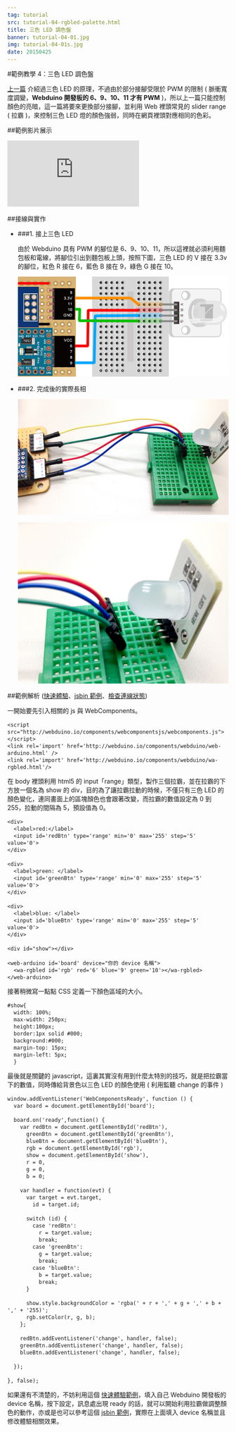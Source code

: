 ```yaml
---
tag: tutorial
src: tutorial-04-rgbled-palette.html
title: 三色 LED 調色盤
banner: tutorial-04-01.jpg
img: tutorial-04-01s.jpg
date: 20150425
---
```


<!-- @@master  = ../../_layout.html-->

<!-- @@block  =  meta-->

<title>範例教學 4：三色 LED 調色盤 :::: Webduino = Web × Arduino</title>

<meta name="description" content="這一篇 Webduino 的範例，將要來更換部分接腳，並利用 Web 裡頭常見的 slider range ( 拉霸 )，來控制三色 LED 燈的顏色強弱，同時在網頁裡頭對應相同的色彩。">

<meta itemprop="description" content="這一篇 Webduino 的範例，將要來更換部分接腳，並利用 Web 裡頭常見的 slider range ( 拉霸 )，來控制三色 LED 燈的顏色強弱，同時在網頁裡頭對應相同的色彩。">

<meta property="og:description" content="這一篇 Webduino 的範例，將要來更換部分接腳，並利用 Web 裡頭常見的 slider range ( 拉霸 )，來控制三色 LED 燈的顏色強弱，同時在網頁裡頭對應相同的色彩。">

<meta property="og:title" content="範例教學 4：三色 LED 調色盤" >

<meta property="og:url" content="http://webduino.io/tutorials/tutorial-04-rgbled-palette.html">

<meta property="og:image" content="http://webduino.io/img/tutorials/tutorial-04-01s.jpg">

<meta itemprop="image" content="http://webduino.io/img/tutorials/tutorial-04-01s.jpg">

<!-- @@close-->



<!-- @@block  =  tutorials-->
#範例教學 4：三色 LED 調色盤

[上一篇](tutorial-03-rgbled.html) 介紹過三色 LED 的原理，不過由於部分接腳受限於 PWM 的限制 ( 脈衝寬度調變，**Webduino 開發板的 6、9、10、11 才有 PWM** )，所以上一篇只能控制顏色的亮暗，這一篇將要來更換部分接腳，並利用 Web 裡頭常見的 slider range ( 拉霸 )，來控制三色 LED 燈的顏色強弱，同時在網頁裡頭對應相同的色彩。

##範例影片展示

<iframe class="youtube" src="https://www.youtube.com/embed/QdzMDe0hIpQ" frameborder="0" allowfullscreen></iframe>

##接線與實作

- ###1. 接上三色 LED

	由於 Webduino 具有 PWM 的腳位是 6、9、10、11，所以這裡就必須利用麵包板和電線，將腳位引出到麵包板上頭，按照下圖，三色 LED 的 V 接在 3.3v 的腳位，紅色 R 接在 6，藍色 B 接在 9，綠色 G 接在 10。

	![](../img/tutorials/tutorial-04-02.jpg)

- ###2. 完成後的實際長相

	![](../img/tutorials/tutorial-04-03.jpg)

	![](../img/tutorials/tutorial-04-04.jpg)

##範例解析 ([快速體驗](http://webduinoio.github.io/samples/content/rgbled-palette/index.html)、[jsbin 範例](http://jsbin.com/dasufu/5/edit?html,css,js,output)、[檢查連線狀態](http://webduino.io/device.html))

一開始要先引入相關的 js 與 WebComponents。

	<script src="http://webduino.io/components/webcomponentsjs/webcomponents.js"></script>
	<link rel='import' href='http://webduino.io/components/webduino/web-arduino.html' />
	<link rel='import' href='http://webduino.io/components/webduino/wa-rgbled.html'/>

在 body 裡頭利用 html5 的 input「range」類型，製作三個拉霸，並在拉霸的下方放一個名為 show 的 div，目的為了讓拉霸拉動的時候，不僅只有三色 LED 的顏色變化，連同畫面上的區塊顏色也會跟著改變，而拉霸的數值設定為 0 到 255，拉動的間隔為 5，預設值為 0。

	<div>
	  <label>red:</label>
	  <input id='redBtn' type='range' min='0' max='255' step='5' value='0'>
	</div>

	<div>
	  <label>green: </label>
	  <input id='greenBtn' type='range' min='0' max='255' step='5' value='0'>
	</div>

	<div>
	  <label>blue: </label>
	  <input id='blueBtn' type='range' min='0' max='255' step='5' value='0'>
	</div>

	<div id="show"></div>

	<web-arduino id='board' device="你的 device 名稱">
	  <wa-rgbled id='rgb' red='6' blue='9' green='10'></wa-rgbled>
	</web-arduino>

接著稍微寫一點點 CSS 定義一下顏色區域的大小。

	#show{
	  width: 100%;
	  max-width: 250px;
	  height:100px;
	  border:1px solid #000;
	  background:#000;
	  margin-top: 15px;
	  margin-left: 5px;
	  }

最後就是關鍵的 javascript，這裏其實沒有用到什麼太特別的技巧，就是把拉霸當下的數值，同時傳給背景色以三色 LED 的顏色使用 ( 利用監聽 change 的事件 )

	window.addEventListener('WebComponentsReady', function () {
	  var board = document.getElementById('board');

	  board.on('ready',function() {
	    var redBtn = document.getElementById('redBtn'),
	      greenBtn = document.getElementById('greenBtn'),
	      blueBtn = document.getElementById('blueBtn'),
	      rgb = document.getElementById('rgb'),
	      show = document.getElementById('show'),
	      r = 0,
	      g = 0,
	      b = 0;

	    var handler = function(evt) {
	      var target = evt.target,
	        id = target.id;

	      switch (id) {
	        case 'redBtn':
	          r = target.value;
	          break;
	        case 'greenBtn':
	          g = target.value;
	          break;
	        case 'blueBtn':
	          b = target.value;
	          break;
	      }

	      show.style.backgroundColor = 'rgba(' + r + ',' + g + ',' + b + ',' + '255)';
	      rgb.setColor(r, g, b);
	    };

	    redBtn.addEventListener('change', handler, false);
	    greenBtn.addEventListener('change', handler, false);
	    blueBtn.addEventListener('change', handler, false);

	  });

	}, false);

如果還有不清楚的，不妨利用這個 [快速體驗範例](http://webduinoio.github.io/samples/content/rgbled-palette/index.html)，填入自己 Webduino 開發板的 device 名稱，按下設定，訊息處出現 ready 的話，就可以開始利用拉霸做調整顏色的動作，亦或是也可以參考這個 [jsbin 範例](http://jsbin.com/dasufu/5/edit?html,css,js,output)，實際在上面填入 device 名稱並且修改體驗相關效果。


<!-- @@close-->